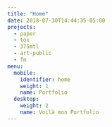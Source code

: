 ```yaml
---
title: "Home"
date: 2018-07-30T14:44:35-05:00
projects:
  - paper
  - tox
  - 375mtl
  - art-public
  - fm
menu:
  mobile:
    identifier: home
    weight: 1
    name: Portfolio
  desktop:
    weight: 2
    name: Voilà mon Portfolio
---
```

